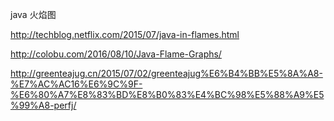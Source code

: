 

java 火焰图

http://techblog.netflix.com/2015/07/java-in-flames.html


http://colobu.com/2016/08/10/Java-Flame-Graphs/


http://greenteajug.cn/2015/07/02/greenteajug%E6%B4%BB%E5%8A%A8-%E7%AC%AC16%E6%9C%9F-%E6%80%A7%E8%83%BD%E8%B0%83%E4%BC%98%E5%88%A9%E5%99%A8-perfj/